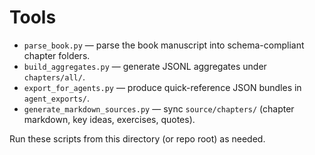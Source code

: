 # Tools

- `parse_book.py` — parse the book manuscript into schema-compliant chapter folders.
- `build_aggregates.py` — generate JSONL aggregates under `chapters/all/`.
- `export_for_agents.py` — produce quick-reference JSON bundles in `agent_exports/`.
- `generate_markdown_sources.py` — sync `source/chapters/` (chapter markdown, key ideas, exercises, quotes).

Run these scripts from this directory (or repo root) as needed.
